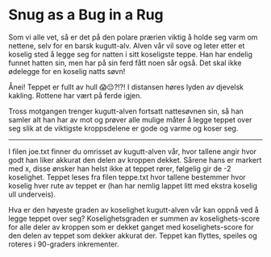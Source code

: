 # Snug as a Bug in a Rug

Som vi alle vet, så er det på den polare prærien viktig å holde seg varm om nettene, selv for en barsk kugutt-alv. Alven vår vil sove og leter etter et koselig sted å legge seg for natten i sitt koseligste teppe. Han har endelig funnet hatten sin, men har på sin ferd fått noen sår også. Det skal ikke ødelegge for en koselig natts søvn!

Ånei! Teppet er fullt av hull 😱😔?!?! I distansen høres lyden av djevelsk kakling. Rottene har vært på ferde igjen.

Tross motgangen trenger kugutt-alven fortsatt nattesøvnen sin, så han samler alt han har av mot og prøver alle mulige måter å legge teppet over seg slik at de viktigste kroppsdelene er gode og varme og koser seg.

---

I filen joe.txt finner du omrisset av kugutt-alven vår, hvor tallene angir hvor godt han liker akkurat den delen av kroppen dekket. Sårene hans er markert med x, disse ønsker han helst ikke at teppet rører, følgelig gir de -2 koselighet. Teppet leses fra filen teppe.txt hvor tallene bestemmer hvor koselig hver rute av teppet er (han har nemlig lappet litt med ekstra koselig ull underveis).

Hva er den høyeste graden av koselighet kugutt-alven vår kan oppnå ved å legge teppet over seg? Koselighetsgraden er summen av koselighets-score for alle deler av kroppen som er dekket ganget med koselighets-score for den delen av teppet som dekker akkurat der. Teppet kan flyttes, speiles og roteres i 90-graders inkrementer.
